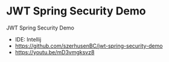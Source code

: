 # JWT Spring Security Demo

JWT Spring Security Demo

- IDE: Intellij
- https://github.com/szerhusenBC/jwt-spring-security-demo
- https://youtu.be/mD3vmgksvz8